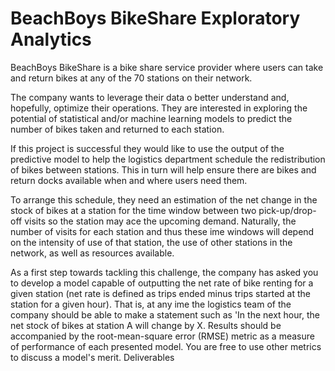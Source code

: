 # BeachBoys BikeShare Exploratory Analytics
 
 BeachBoys BikeShare is a bike share service provider where users can take and return bikes at any of the 70 stations on their network. 
 
 The company wants to leverage their data o better understand and, hopefully, optimize their operations. They are interested in exploring the potential of statistical and/or machine learning models to predict the number of bikes taken and returned to each station. 

If this project is successful they would like to use the output of the predictive model to help the logistics department schedule the redistribution of bikes between stations. This in turn will help ensure there are bikes and return docks available when and where users need them. 

To arrange this schedule, they need an estimation of the net change in the stock of bikes at a station for the time window between two pick-up/drop-off visits so the station may ace the upcoming demand. Naturally, the number of visits for each station and thus these ime windows will depend on the intensity of use of that station, the use of other stations in the network, as well as resources available. 

As a first step towards tackling this challenge, the company has asked you to develop a model capable of outputting the net rate of bike renting for a given station (net rate is defined as trips ended minus trips started at the station for a given hour). That is, at any ime the logistics team of the company should be able to make a statement such as 'In the next hour, the net stock of bikes at station A will change by X. Results should be accompanied by the root-mean-square error (RMSE) metric as a measure of performance of each presented model. You are free to use other metrics to discuss a model's merit. 
Deliverables 

